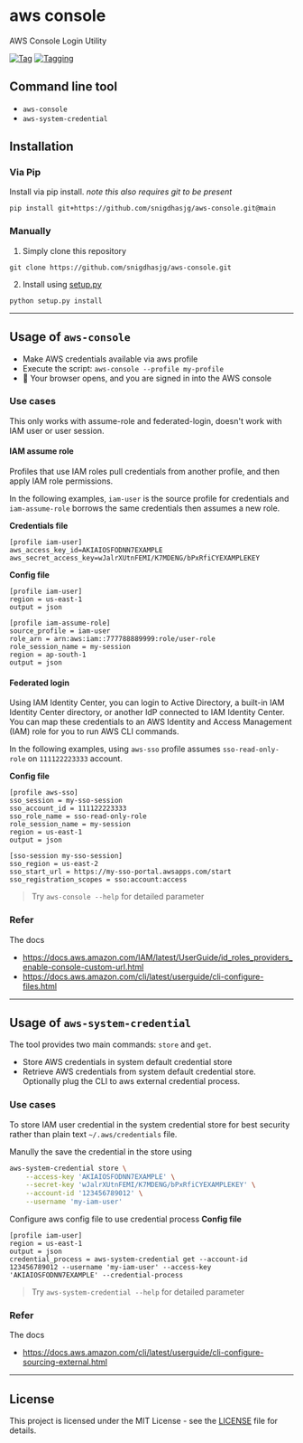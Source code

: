 # aws console
AWS Console Login Utility

[![Tag][tag-badge]][tag]
[![Tagging][actions-workflow-tagging-badge]][actions-workflow-tagging]

## Command line tool
- `aws-console`
- `aws-system-credential`

## Installation
### Via Pip
Install via pip install.
_note this also requires git to be present_

```shell
pip install git+https://github.com/snigdhasjg/aws-console.git@main
```

### Manually
1. Simply clone this repository
```shell
git clone https://github.com/snigdhasjg/aws-console.git
```
2. Install using [setup.py](./setup.py)
```shell
python setup.py install
```

---
## Usage of `aws-console`
 - Make AWS credentials available via aws profile
 - Execute the script: `aws-console --profile my-profile`
 - :tada: Your browser opens, and you are signed in into the AWS console

### Use cases
This only works with assume-role and federated-login, doesn't work with IAM user or user session.

#### IAM assume role
Profiles that use IAM roles pull credentials from another profile, and then apply IAM role permissions. 

In the following examples, `iam-user` is the source profile for credentials and `iam-assume-role` borrows the same credentials then assumes a new role.

**Credentials file**
```
[profile iam-user]
aws_access_key_id=AKIAIOSFODNN7EXAMPLE
aws_secret_access_key=wJalrXUtnFEMI/K7MDENG/bPxRfiCYEXAMPLEKEY
```

**Config file**
```
[profile iam-user]
region = us-east-1
output = json

[profile iam-assume-role]
source_profile = iam-user
role_arn = arn:aws:iam::777788889999:role/user-role
role_session_name = my-session
region = ap-south-1
output = json
```

#### Federated login
Using IAM Identity Center, you can login to Active Directory, a built-in IAM Identity Center directory, or another IdP connected to IAM Identity Center. You can map these credentials to an AWS Identity and Access Management (IAM) role for you to run AWS CLI commands.

In the following examples, using `aws-sso` profile assumes `sso-read-only-role` on `111122223333` account.

**Config file**
```
[profile aws-sso]
sso_session = my-sso-session
sso_account_id = 111122223333
sso_role_name = sso-read-only-role
role_session_name = my-session
region = us-east-1
output = json

[sso-session my-sso-session]
sso_region = us-east-2
sso_start_url = https://my-sso-portal.awsapps.com/start
sso_registration_scopes = sso:account:access
```

> Try `aws-console --help` for detailed parameter

### Refer
The docs
- https://docs.aws.amazon.com/IAM/latest/UserGuide/id_roles_providers_enable-console-custom-url.html
- https://docs.aws.amazon.com/cli/latest/userguide/cli-configure-files.html

---
## Usage of `aws-system-credential`
The tool provides two main commands: `store` and `get`.
- Store AWS credentials in system default credential store
- Retrieve AWS credentials from system default credential store. Optionally plug the CLI to aws external credential process.

### Use cases
To store IAM user credential in the system credential store for best security rather than plain text `~/.aws/credentials` file.

Manully the save the credential in the store using
```bash
aws-system-credential store \
    --access-key 'AKIAIOSFODNN7EXAMPLE' \
    --secret-key 'wJalrXUtnFEMI/K7MDENG/bPxRfiCYEXAMPLEKEY' \
    --account-id '123456789012' \
    --username 'my-iam-user'
```

Configure aws config file to use credential process
**Config file**
```
[profile iam-user]
region = us-east-1
output = json
credential_process = aws-system-credential get --account-id 123456789012 --username 'my-iam-user' --access-key 'AKIAIOSFODNN7EXAMPLE' --credential-process
```

> Try `aws-system-credential --help` for detailed parameter

### Refer
The docs
- https://docs.aws.amazon.com/cli/latest/userguide/cli-configure-sourcing-external.html

---
## License
This project is licensed under the MIT License - see the [LICENSE](./LICENSE) file for details.

<!-- badge links -->

[tag]: https://github.com/snigdhasjg/aws-console/tags
[tag-badge]: https://img.shields.io/github/v/tag/snigdhasjg/aws-console?style=for-the-badge&logo=github

[actions-workflow-tagging]: https://github.com/snigdhasjg/aws-console/actions/workflows/tagging.yml
[actions-workflow-tagging-badge]: https://img.shields.io/github/actions/workflow/status/snigdhasjg/aws-console/tagging.yml?branch=main&label=Tagging&style=for-the-badge&logo=githubactions
